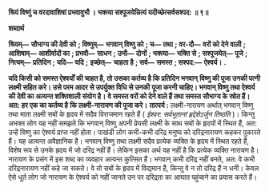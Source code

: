 **श्रियं विष्णुं च वरदावाशिषां प्रभवावुभौ ।** **भक्त्या सश्पूजयेन्नित्यं यदीच्छेत्सर्वसश्पद: ॥ ९॥** 

**शब्दार्थ** 

**श्रियम्—** **सौभाग्य की देवी को** **; विष्णुम्—** **भगवान् विष्णु को** **; च—** **तथा** **; वर-दौ—** **वरों को देने वाली** **; आशिषाम्—** **आशीर्वादों का** **; प्रभवौ—** **साधन** **; उभौ—** **दोनों** **; भक्त्या—** **भक्ति से** **; सश्पूजयेत्—** **पूजे** **; नित्यम्—** **प्रतिदिन** **; यदि—** **यदि** **;** **इच्छेत्—** **चाहता है** **; सर्व—** **समस्त** **; सश्पद:—** **ऐश्वर्य।** **.** 

**यदि किसी को समस्त ऐश्वर्यों की चाहत है, तो उसका कर्तव्य है कि प्रतिदिन भगवान्** **विष्णु की पूजा उनकी पत्नी लक्ष्मी सहित करे। उसे परम आदर से उपर्युक्त विधि से उनकी** **पूजा करनी चाहिए। भगवान् विष्णु तथा ऐश्वर्य की देवी का अत्यन्त शक्तिशाली संयोग है।** **वे समस्त वरों को देने वाले हैं तथा समस्त सौभाग्य के स्रोत हैं। अत: हर एक का कर्तव्य है** **कि लक्ष्मी-नारायण की पूजा करे।** **तात्पर्य :** लक्ष्मी-नारायण अर्थात् भगवान् विष्णु तथा माता लक्ष्मी सबों के हृदय में सदैव विराजमान रहते हैं ( *ईश्वर: सर्वभूतानां हृद्देशेऽर्जुन तिष्ठति* )। किन्तु अभक्त लोग यह नहीं समझते कि भगवान् विष्णु अपनी प्रेयसी लक्ष्मी के साथ सबों के हृदयों में स्थित हैं, अत: उन्हें विष्णु का ऐश्वर्य प्राप्त नहीं होता। पाखंडी लोग कभी-कभी दरिद्र मनुष्य को दरिद्रनारायण कहकर पुकारते हैं। यह अत्यन्त अवैज्ञानिक है। भगवान् विष्णु तथा लक्ष्मी सदैव प्रत्येक व्यक्ति के हृदय में स्थित रहते हैं, विशेष रूप से उनके ह्रदय में जो दरिद्र नहीं हैं। लेकिन इसका अर्थ यह नहीं है कि प्रत्येक व्यक्ति नारायण है। नारायण के प्रसंग में इस शब्द का व्यवहार अत्यन्त कुत्सित हैं। भगवान् कभी दरिद्र नहीं बनते, अत: वे कभी दरिद्रनारायण नहीं कहे जा सकते। वे तो सबों के हृदय में विद्यमान हैं, किन्तु वे न तो दरिद्र हैं न धनी। केवल ऐसे धूर्त लोग जो नारायण के ऐश्वर्य को नहीं जानते उन पर दरिद्रता का आघात पहुंचाने का प्रयास करते हैं।  